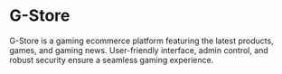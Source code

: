 # G-Store
G-Store is a gaming ecommerce platform featuring the latest products, games, and gaming news. User-friendly interface, admin control, and robust security ensure a seamless gaming experience.

